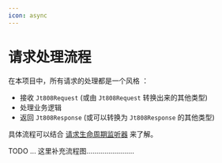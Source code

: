 ```yaml
---
icon: async
---
```


# 请求处理流程

在本项目中，所有请求的处理都是一个风格 ：

- 接收 `Jt808Request` (或由 `Jt808Request` 转换出来的其他类型)
- 处理业务逻辑
- 返回 `Jt808Response` (或可以转换为 `Jt808Response` 的其他类型)

具体流程可以结合 [请求生命周期监听器](../customization/request-lifecycle-listener.md) 来了解。

TODO ... 这里补充流程图……………………
